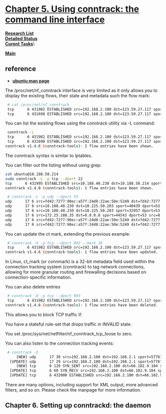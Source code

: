 # **[Chapter 5. Using conntrack: the command line interface](https://conntrack-tools.netfilter.org/manual.html#:~:text=conntrack%20provides%20a%20full%20featured,also%20listen%20to%20flow%20events.)**

**[Research List](../../../../research_list.md)**\
**[Detailed Status](../../../../../a_status/detailed_status.md)**\
**[Curent Tasks](../../../../../a_status/current_tasks.md)**\

**[Main](../../../../../README.md)**

## reference

- **[ubuntu man page](https://manpages.ubuntu.com/manpages/noble/man8/conntrack.8.html)**

The /proc/net/nf_conntrack interface is very limited as it only allows you to display the existing flows, their state and metadata such the flow mark:

```bash
 # cat /proc/net/nf_conntrack
 tcp      6 431982 ESTABLISHED src=192.168.2.100 dst=123.59.27.117 sport=34846 dport=993 packets=169 bytes=14322 src=123.59.27.117 dst=192.168.2.100 sport=993 dport=34846 packets=113 bytes=34787 [ASSURED] mark=0 use=1
 tcp      6 431698 ESTABLISHED src=192.168.2.100 dst=123.59.27.117 sport=34849 dport=993 packets=244 bytes=18723 src=123.59.27.117 dst=192.168.2.100 sport=993 dport=34849 packets=203 bytes=144731 [ASSURED] mark=0 use=1
 ```

You can list the existing flows using the conntrack utility via -L command:

```bash
 conntrack -L
 tcp      6 431982 ESTABLISHED src=192.168.2.100 dst=123.59.27.117 sport=34846 dport=993 packets=169 bytes=14322 src=123.59.27.117 dst=192.168.2.100 sport=993 dport=34846 packets=113 bytes=34787 [ASSURED] mark=0 use=1
 tcp      6 431698 ESTABLISHED src=192.168.2.100 dst=123.59.27.117 sport=34849 dport=993 packets=244 bytes=18723 src=123.59.27.117 dst=192.168.2.100 sport=993 dport=34849 packets=203 bytes=144731 [ASSURED] mark=0 use=1
conntrack v1.4.6 (conntrack-tools): 2 flow entries have been shown.
```

The conntrack syntax is similar to iptables.

You can filter out the listing without using grep:

```bash
ssh ubuntu@10.188.50.214
sudo conntrack -L -p tcp --dport 22
tcp      6 431995 ESTABLISHED src=10.188.40.230 dst=10.188.50.214 sport=56764 dport=22 src=10.188.50.214 dst=10.188.40.230 sport=22 dport=56764 [ASSURED] mark=0 use=1
conntrack v1.4.8 (conntrack-tools): 1 flow entries have been shown.

 # conntrack -L -p udp --dport 53
udp      17 6 src=fd42:7277:90ec:a57f:24d8:22ae:50e:5249 dst=fd42:7277:90ec:a57f::1 sport=56533 dport=53 src=fd42:7277:90ec:a57f::1 dst=fd42:7277:90ec:a57f:24d8:22ae:50e:5249 sport=53 dport=56533 mark=0 use=1
udp      17 6 src=10.188.40.230 dst=10.225.50.203 sport=40439 dport=53 src=10.225.50.203 dst=10.188.40.230 sport=53 dport=40439 mark=0 use=1
udp      17 6 src=10.188.40.230 dst=10.225.50.203 sport=32957 dport=53 src=10.225.50.203 dst=10.188.40.230 sport=53 dport=32957 mark=0 use=1
udp      17 6 src=172.25.188.35 dst=8.8.8.8 sport=44543 dport=53 src=8.8.8.8 dst=172.25.188.35 sport=53 dport=44543 mark=0 use=1
udp      17 6 src=fd42:7277:90ec:a57f:24d8:22ae:50e:5249 dst=fd42:7277:90ec:a57f::1 sport=59457 dport=53 src=fd42:7277:90ec:a57f::1 dst=fd42:7277:90ec:a57f:24d8:22ae:50e:5249 sport=53 dport=59457 mark=0 use=1
udp      17 6 src=fd42:7277:90ec:a57f:24d8:22ae:50e:5249 dst=fd42:7277:90ec:a57f::1 sport=59126 dport=53 src=fd42:7277:90ec:a57f::1 dst=fd42:7277:90ec:a57f:24d8:22ae:50e:5249 sport=53 dport=59126 mark=0 use=1
```

You can update the ct mark, extending the previous example:

```bash
 # conntrack -U -p tcp --dport 993 --mark 10
 tcp      6 431982 ESTABLISHED src=192.168.2.100 dst=123.59.27.117 sport=34846 dport=993 packets=169 bytes=14322 src=123.59.27.117 dst=192.168.2.100 sport=993 dport=34846 packets=113 bytes=34787 [ASSURED] mark=10 use=1
conntrack v1.4.6 (conntrack-tools): 1 flow entries have been updated.
```

In Linux, ct_mark (or connmark) is a 32-bit metadata field used within the connection tracking system (conntrack) to tag network connections, allowing for more granular routing and firewalling decisions based on connection-specific information.

You can also delete entries

```bash
 # conntrack -D -p tcp --dport 993
 tcp      6 431982 ESTABLISHED src=192.168.2.100 dst=123.59.27.117 sport=34846 dport=993 packets=169 bytes=14322 src=123.59.27.117 dst=192.168.2.100 sport=993 dport=34846 packets=113 bytes=34787 [ASSURED] mark=10 use=1
conntrack v1.4.6 (conntrack-tools): 1 flow entries have been deleted.
 ```

This allows you to block TCP traffic if:

You have a stateful rule-set that drops traffic in INVALID state.

You set /proc/sys/net/netfilter/nf_conntrack_tcp_loose to zero.

You can also listen to the connection tracking events:

```bash
 # conntrack -E
     [NEW] udp      17 30 src=192.168.2.100 dst=192.168.2.1 sport=57767 dport=53 [UNREPLIED] src=192.168.2.1 dst=192.168.2.100 sport=53 dport=57767
  [UPDATE] udp      17 29 src=192.168.2.100 dst=192.168.2.1 sport=57767 dport=53 src=192.168.2.1 dst=192.168.2.100 sport=53 dport=57767
     [NEW] tcp      6 120 SYN_SENT src=192.168.2.100 dst=66.102.9.104 sport=33379 dport=80 [UNREPLIED] src=66.102.9.104 dst=192.168.2.100 sport=80 dport=33379
  [UPDATE] tcp      6 60 SYN_RECV src=192.168.2.100 dst=66.102.9.104 sport=33379 dport=80 src=66.102.9.104 dst=192.168.2.100 sport=80 dport=33379
  [UPDATE] tcp      6 432000 ESTABLISHED src=192.168.2.100 dst=66.102.9.104 sport=33379 dport=80 src=66.102.9.104 dst=192.168.2.100 sport=80 dport=33379 [ASSURED]
```

There are many options, including support for XML output, more advanced filters, and so on. Please check the manpage for more information.

## Chapter 6. Setting up conntrackd: the daemon
